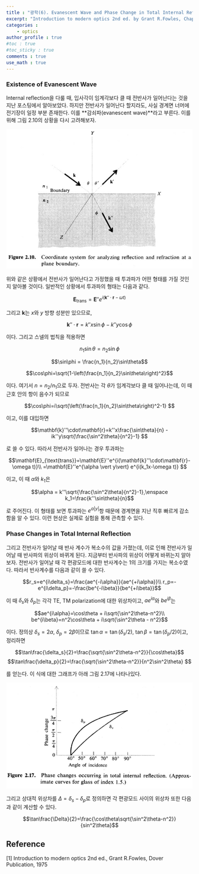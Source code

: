 ```yaml
---
title : "광학(6). Evanescent Wave and Phase Change in Total Internal Reflection"
excerpt: "Introduction to modern optics 2nd ed. by Grant R.Fowles, Chap.2"
categories :
    - optics
author_profile : true
#toc : true
#toc_sticky : true
comments : true
use_math : true
---
```


### Existence of Evanescent Wave

Internal reflection을 다룰 때, 입사각이 임계각보다 클 때 전반사가 일어난다는 것을 지난 포스팅에서 알아보았다. 하지만 전반사가 일어난다 할지라도, 사실 경계면 너머에 전기장이 일정 부분 존재한다. 이를 **감쇠파(evanescent wave)**라고 부른다. 이를 위해 그림 2.10의 상황을 다시 고려해보자.

![ex_screenshot](/assets/images/OPTICS/fig-2.10.jpg)

위와 같은 상황에서 전반사가 일어난다고 가정했을 때 투과파가 어떤 형태를 가질 것인지 알아볼 것이다. 일반적인 상황에서 투과파의 형태는 다음과 같다.

$$\mathbf{E}_{\text{trans}}=\mathbf{E}''e^{i(\mathbf{k}''\cdot\mathbf{r}-\omega t)}$$

그리고 $\mathbf{k}$는 $x$와 $y$ 방향 성분만 있으므로,

$$\mathbf{k}''\cdot\mathbf{r} =k''x\sin\phi - k''y\cos\phi$$

이다. 그리고 스넬의 법칙을 적용하면

$$n_1\sin\theta=n_2\sin\phi$$

$$\sin\phi = \frac{n_1}{n_2}\sin\theta$$

$$\cos\phi=\sqrt{1-\left(\frac{n_1}{n_2}\sin\theta\right)^2}$$

이다. 여기서 $n=n_2/n_1$으로 두자. 전반사는 각 $\theta$가 임계각보다 클 때 일어나는데, 이 때 근호 안의 항이 음수가 되므로

$$\cos\phi=i\sqrt{\left(\frac{n_1}{n_2}\sin\theta\right)^2-1} $$

이고, 이를 대입하면

$$\mathbf{k}''\cdot\mathbf{r}=k''x\frac{\sin\theta}{n} - ik''y\sqrt{\frac{\sin^2\theta}{n^2}-1} $$

로 쓸 수 있다. 따라서 전반사가 일어나는 경우 투과파는

$$\mathbf{E}_{\text{trans}}=\mathbf{E}''e^{i(\mathbf{k}''\cdot\mathbf{r}-\omega t)}\\
=\mathbf{E}''e^{\alpha \vert y\vert} e^{i(k_1x-\omega t)} $$

이고, 이 때 $\alpha$와 $k_1$은

$$\alpha = k''\sqrt{\frac{\sin^2\theta}{n^2}-1},\enspace k_1=\frac{k''\sin\theta}{n}$$

로 주어진다. 이 형태를 보면 투과파는 $e^{\alpha \vert y\vert}$항 때문에 경계면을 지난 직후 빠르게 감소함을 알 수 있다. 이런 현상은 실제로 실험을 통해 관측할 수 있다.

### Phase Changes in Total Internal Reflection

그리고 전반사가 일어날 때 반사 계수가 복소수의 값을 가졌는데, 이로 인해 전반사가 일어날 때 반사파의 위상이 바뀌게 된다. 지금부터 반사파의 위상이 어떻게 바뀌는지 알아보자. 전반사가 일어날 때 각 편광모드에 대한 반사계수는 1의 크기를 가지는 복소수였다. 따라서 반사계수를 다음과 같이 쓸 수 있다.

$$r_s=e^{i\delta_s}=\frac{ae^{-i\alpha}}{ae^{+i\alpha}}\\
r_p=-e^{i\delta_p}=-\frac{be^{-i\beta}}{be^{+i\beta}}$$

이 때 $\delta_s$와 $\delta_p$는 각각 TE, TM polarization에 대한 위상차이고, $ae^{i\alpha}$와 $be^{i\beta}$는

$$ae^{i\alpha}=\cos\theta + i\sqrt{\sin^2\theta-n^2}\\
be^{i\beta}=n^2\cos\theta + i\sqrt{\sin^2\theta - n^2}$$

이다. 정의상 $\delta_s=2\alpha$, $\delta_p=2\beta$이므로 $\tan\alpha=\tan(\delta_s/2)$, $\tan\beta=\tan(\delta_p/2)$이고, 정리하면

$$\tan\frac{\delta_s}{2}=\frac{\sqrt{\sin^2\theta-n^2}}{\cos\theta}$$
$$\tan\frac{\delta_p}{2}=\frac{\sqrt{\sin^2\theta-n^2}}{n^2\sin^2\theta} $$

를 얻는다. 이 식에 대한 그래프가 아래 그림 2.17에 나타나있다.

![ex_screenshot](/assets/images/OPTICS/fig-2.17.jpg)

그리고 상대적 위상차를 $\Delta = \delta_s-\delta_p$로 정의하면 각 편광모드 사이의 위상차 또한 다음과 같이 계산할 수 있다.

$$\tan\frac{\Delta}{2}=\frac{\cos\theta\sqrt{\sin^2\theta-n^2}}{sin^2\theta}$$







## Reference

[1] Introduction to modern optics 2nd ed., Grant R.Fowles, Dover Publication, 1975
